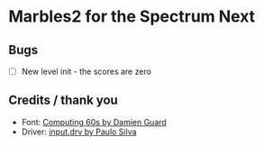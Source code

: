 # Marbles2 for the Spectrum Next

## Bugs

- [ ] New level init - the scores are zero

## Credits / thank you

- Font: [Computing 60s by Damien Guard](https://damieng.com/typography/zx-origins/computing-60s)
- Driver: [input.drv by Paulo Silva](https://github.com/paulossilva/gameinput/)
